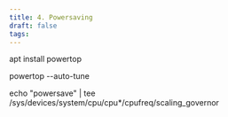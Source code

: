 ```yaml
---
title: 4. Powersaving
draft: false
tags:
---
```

 
apt install powertop

powertop --auto-tune

echo "powersave" | tee /sys/devices/system/cpu/cpu*/cpufreq/scaling_governor